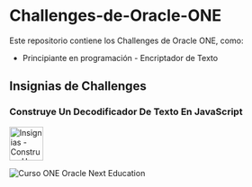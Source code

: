 # Challenges-de-Oracle-ONE
Este repositorio contiene los Challenges de Oracle ONE, como:
  - Principiante en programación - Encriptador de Texto

## Insignias de Challenges
### Construye Un Decodificador De Texto En JavaScript
<img src="https://media-exp1.licdn.com/dms/image/C4E22AQE-8umKPozx1g/feedshare-shrink_800/0/1650840545175?e=2147483647&v=beta&t=nbxDz-kB74LoqaCJ-IQVhaLUo5doOjRwcQmuo8YKUOk" alt="Insignias - Construye Un Decodificador De Texto En JavaScript" width="60" height="60">

![Curso ONE Oracle Next Education](https://www.acate.com.br/wp-content/uploads/2021/11/site-acate-1500x750-50-1200x460.png)
